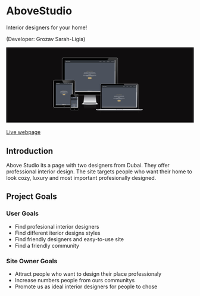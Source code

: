 # AboveStudio
Interior designers for your home!

(Developer: Grozav Sarah-Ligia)

![Mockup image](documentation/responsive.png)

[Live webpage](https://sarahgrozav1.github.io/AboveStudio/
)

## Introduction

Above Studio its a page with two designers from Dubai. They offer professional interior design. The site targets people who want their home to look cozy, luxury and most important profesionally designed.

## Project Goals

### User Goals
- Find profesional interior designers 
- Find different iterior designs styles
- Find friendly designers and  easy-to-use site
- Find a friendly community

### Site Owner Goals
- Attract people who want to design their place professionaly
- Increase numbers people from ours communitys
- Promote us as ideal interior designers for people to chose



